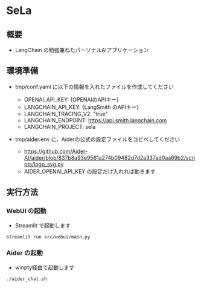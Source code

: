 # SeLa

## 概要
- LangChain の勉強兼ねたパーソナルAIアプリケーション

## 環境準備
- tmp/conf.yaml に以下の情報を入れたファイルを作成してください
    - OPENAI_API_KEY: {OPENAIのAPIキー}
    - LANGCHAIN_API_KEY: {LangSmith のAPIキー}
    - LANGCHAIN_TRACING_V2: "true"
    - LANGCHAIN_ENDPOINT: https://api.smith.langchain.com
    - LANGCHAIN_PROJECT: sela

- tmp/aider.env に，Aiderの公式の設定ファイルをコピペしてください
    - https://github.com/Aider-AI/aider/blob/837b8a93e9561a274b09482d7d2a337ad0aa69b2/scripts/logo_svg.py
    - AIDER_OPENAI_API_KEY の設定だけ入れれば動きます

## 実行方法

### WebUI の起動
- Streamlit で起動します
```
streamlit run src/webui/main.py
```

### Aider の起動
- winpty経由で起動します
```
./aider_chat.sh
```
